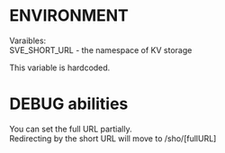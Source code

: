 # ENVIRONMENT

Varaibles:  
SVE_SHORT_URL - the namespace of KV storage

This variable is hardcoded.

# DEBUG abilities

You can set the full URL partially.  
Redirecting by the short URL will move to /sho/[fullURL]